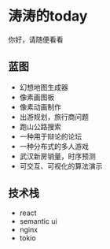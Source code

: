 # 涛涛的today

你好，请随便看看

## 蓝图

- 幻想地图生成器
- 像素画图板
- 像素动画制作
- 出游规划，旅行商问题
- 跑山公路搜索
- 一种用于辩论的论坛
- 一种分布式的多人游戏
- 武汉新房销量，时序预测
- 可交互、可视化的算法演示

## 技术栈

- react
- semantic ui
- nginx
- tokio

